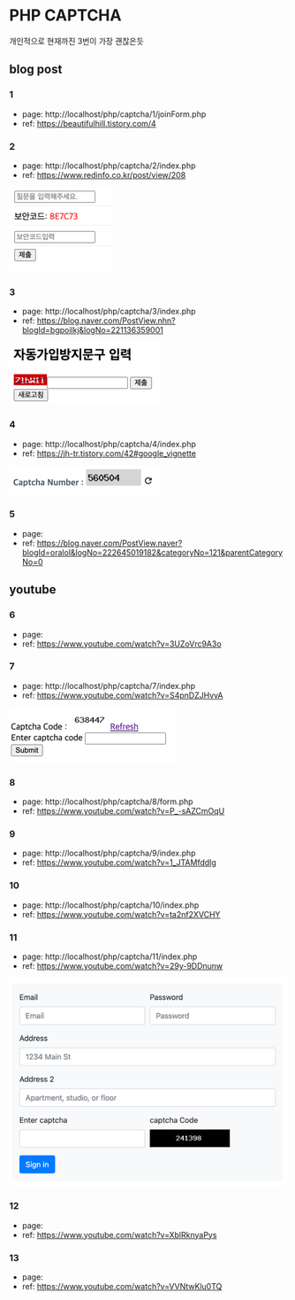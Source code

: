 # PHP CAPTCHA

개인적으로 현재까진 3번이 가장 괜찮은듯

## blog post

### 1

- page: http://localhost/php/captcha/1/joinForm.php
- ref: https://beautifulhill.tistory.com/4

### 2

- page: http://localhost/php/captcha/2/index.php
- ref: https://www.redinfo.co.kr/post/view/208

![2 result](md-imgs/2.png)

### 3

- page: http://localhost/php/captcha/3/index.php
- ref: https://blog.naver.com/PostView.nhn?blogId=bgpoilkj&logNo=221136359001

![3 result](md-imgs/3.png)

### 4

- page: http://localhost/php/captcha/4/index.php
- ref: https://jh-tr.tistory.com/42#google_vignette

![4 result](md-imgs/4.png)

### 5

- page:
- ref: https://blog.naver.com/PostView.naver?blogId=oralol&logNo=222645019182&categoryNo=121&parentCategoryNo=0

## youtube

### 6

- page:
- ref: https://www.youtube.com/watch?v=3UZoVrc9A3o

### 7

- page: http://localhost/php/captcha/7/index.php
- ref: https://www.youtube.com/watch?v=S4pnDZJHvvA

![7 result](md-imgs/7.png)

### 8

- page: http://localhost/php/captcha/8/form.php
- ref: https://www.youtube.com/watch?v=P_-sAZCmOqU

### 9

- page: http://localhost/php/captcha/9/index.php
- ref: https://www.youtube.com/watch?v=1_JTAMfddIg

### 10

- page: http://localhost/php/captcha/10/index.php
- ref: https://www.youtube.com/watch?v=ta2nf2XVCHY

### 11

- page: http://localhost/php/captcha/11/index.php
- ref: https://www.youtube.com/watch?v=29y-9DDnunw

![11 result](md-imgs/11.png)


### 12

- page:
- ref: https://www.youtube.com/watch?v=XblRknyaPys

### 13

- page:
- ref: https://www.youtube.com/watch?v=VVNtwKlu0TQ
